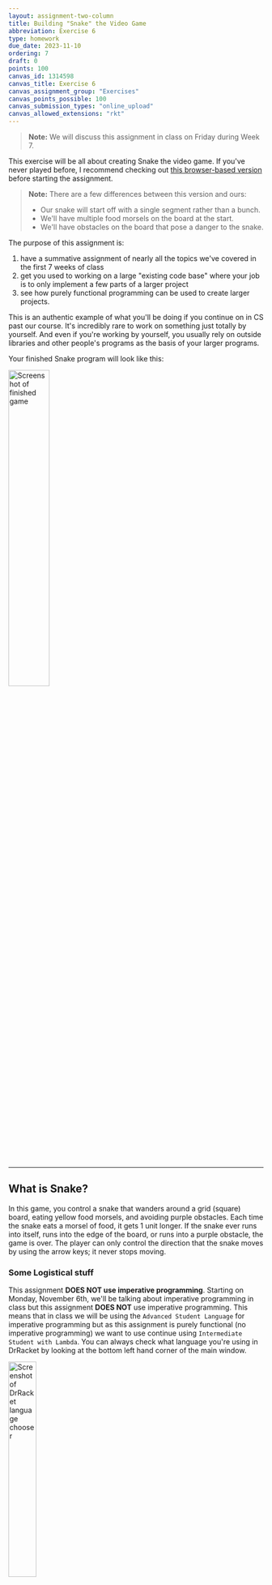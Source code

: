 ```yaml
---
layout: assignment-two-column
title: Building "Snake" the Video Game
abbreviation: Exercise 6
type: homework
due_date: 2023-11-10
ordering: 7
draft: 0
points: 100
canvas_id: 1314598
canvas_title: Exercise 6
canvas_assignment_group: "Exercises"
canvas_points_possible: 100
canvas_submission_types: "online_upload"
canvas_allowed_extensions: "rkt"
---
```


> **Note:** We will discuss this assignment in class on Friday during Week 7.

This exercise will be all about creating Snake the video game. If you've never played before, I recommend checking out [this browser-based version](https://www.mikusa.com/snake/snake.html) before starting the assignment.

> **Note:** There are a few differences between this version and ours:
> * Our snake will start off with a single segment rather than a bunch.
> * We'll have multiple food morsels on the board at the start.
> * We'll have obstacles on the board that pose a danger to the snake.

The purpose of this assignment is:

1. have a summative assignment of nearly all the topics we've covered in the first 7 weeks of class
2. get you used to working on a large "existing code base" where your job is to only implement a few parts of a larger project
3. see how purely functional programming can be used to create larger projects.

This is an authentic example of what you'll be doing if you continue on in CS past our course. It's incredibly rare to work on something just totally by yourself. And even if you're working by yourself, you usually rely on outside libraries and other people's programs as the basis of your larger programs.

Your finished Snake program will look like this:

<img src="{{ site.url }}/assets/exercise_6/finished_snake.png" alt="Screenshot of finished game" style="float: none; width:40%;"/>

* * *

## What is Snake?

In this game, you control a snake that wanders around a grid (square) board, eating yellow food morsels, and avoiding purple obstacles. Each time the snake eats a morsel of food, it gets 1 unit longer. If the snake ever runs into itself, runs into the edge of the board, or runs into a purple obstacle, the game is over. The player can only control the direction that the snake moves by using the arrow keys; it never stops moving.

### Some Logistical stuff

This assignment **DOES NOT use imperative programming**. Starting on Monday, November 6th, we'll be talking about imperative programming in class but this assignment **DOES NOT** use imperative programming. This means that in class we will be using the `Advanced Student Language` for imperative programming but as this assignment is purely functional (no imperative programming) we want to use continue using `Intermediate Student with Lambda`. You can always check what language you're using in DrRacket by looking at the bottom left hand corner of the main window.

<img src="{{ site.url }}/assets/exercise_6/drracket_language.png" alt="Screenshot of DrRacket language chooser" style="float: none; width:33%;" />


### Computer Coordinate Systems
Computers tend to use an odd coordinate system where the top left corner has coordinates `(0, 0)` and the y-coordinate increases in value as you move down. That is, the bottom left corner is at coordinates `(0, SIZE_OF_COORDINATE_SYSTEM)`. For this assignment the provided `snake-lib` file corrects for this behavior, moving the `(0, 0)` coordinate to the bottom left like coordinate systems in math. This means when the snake is moving up you’ll want to increase the y- coordinate and decrease it when the snake is moving down.

Many moons ago we talked about how Racket has some built-in structs that you can take advantage of without having to create them yourself with `define-struct`. One of them is called `posn` which is short for "position."

A `posn` is made up of two properties:
* an `x` value (number)
* a `y` value (number)

Just like our custom `struct`s, this means we have the following functions to create, check, and access data in structs:

* `make-posn: number number -> posn`
* `posn?: any? -> boolean`
* `posn-x: posn -> number`
* `posn-y: posn -> number`

* * *

## How to Get Started
To begin, download the template files below and make sure that all the files `snake-lib.rkt`, `foreign.rkt`, and `exercise_6.rkt` are in a folder where you will do your work.

<a class="nu-button" href="{{ site.url }}/course-files/exercises/exercise_6_template.zip" target="_blank">
    Exercise 6 Starter Files <i class="fas fa-download"></i>
</a>

**DO NOT MAKE ANY CHANGES TO THE FIRST 2 FILES AT ANY POINT.**

You will do your <mark>ALL YOUR WORK in `exercise_6.rkt`</mark>. Make sure your code passes all provided `check-expects` and write additional `check-expects` to ensure you’ve covered all possible situations. 

Additionally, you can only use the libraries already required in the starter code or `"./iterated-images.rkt"` and `"./remove_duplicates.rkt"` (however neither of these are actually required to complete the assignment). If you want to use them, you can copy them over from the earlier exercises.

Finally, `exercise_6.rkt` **MUST START WITH** `(require "./snake_lib.rkt")`; <mark>don't add any code before this line.</mark>

* * *

## Data Definitions

Just like how we've represented different types of data like employees, humans, cars, etc using custom `struct`s, so too can we represent the game of snake using a collection of `struct`s.

For this assignment, we will use several different data definitions (already included in `snake-lib`; **you do not need to make these**, you'll just need to use them). It provides the following `struct` definitions:

* `game`: this keeps track of all the game data including the board
* `snake`: this represents the snake character
* `food`: this will be used to represent the food particles on the board
* `obstacles`: this will be used to represent the obstacles on the board

These definitions are provided in your code _as a reference_ <mark>but the `define-struct` lines must remain commented as they are defined in already in `snake-lib` **for you**.</mark> They are also listed below.

This `snake-lib` also provides two other **variable** definitions:

* `board-length`, the length of one side of the board (measured in terms of snake body segments – by default, this is set to 50)
  * x-coordinates increase from 1 to `board-length` (inclusive) toward the right
  * y-coordinates increase from 1 to `board-length` (inclusive) toward the top
* `play-game`, a function described near the end of this assignment

* * *

### The `game`
```racket
; a game is...
; - (make-game snake (listof posn) (listof posn) number)
;   aka: (define-struct game (snake food obstacles ticks))
```

* the `snake` is described in more detail below (where is the snake on the screen)
* the `food` is described in more detail below (where is the food located on the screen)
* the `obstacles` are described in more detail below (where are the obstacles on the screen)
* the `ticks` just keeps track of how many "turns" have been played (aka how many times has the snake moved)

> **Interlude on Symbols**
> `'down` and its counterparts might look a little weird. It's not a `string`...and it's not a `list`. What the heck is it? The single quote (i.e. `'`) when _not_ paired with a parenthesis (e.g. `'(1 2)`) means: "the following is a **symbol**". `symbol`s are another type of data in Racket that you can think of as "strings without any spaces." Racket knows the symbol ends as soon as it sees a space.
>
> That is `'up` is a **symbol** and `"up"` is a **string**. If you see something that starts with a single quote, it's a symbol. To test to see if something is a `symbol`, you can use the built-in function `symbol?`. To test if two symbols are equal, you can use: `symbol=?`

### The `snake`

```racket
; a snake is...
; - (make-snake direction (listof posn))
;   aka: (define-struct snake (heading segments))
```

So a `snake` is made up:
* a `heading` (`'up`, `'left`, `'down`, or `'right`)
* and a list of `segments` (more below)

#### Snake `segments`

```racket
; segments is either
; - (cons posn empty)
; - (cons posn segments)
```

That is, `segments` is a non-empty list of `posn`s.

### `food`
```racket
; food is either
; - empty
; - (cons posn food)
```

This is basically just a list of `posn`s. If a `(x,y)` point is in this list, that means we'll see it on the board as a yellow food particle at that coordinate point.

### `obstacle-squares` (a specific variable)
```racket
; obstacle-squares is either
; - empty
; - (cons posn obstacle-squares)
```
This is basically just a list of `posn`s. If a `(x,y)` point is in this list, that means we'll see it on the board as a purple obstacle at that coordinate point.

* * *

## Your Job

Your job is to write the following functions (and any necessary helper functions), which will serve as arguments to the `play-game` function. We’ve written about 1 test for each function. You’ll need to write more to properly test your code. I recommend that you write these functions in the order that they appear here (and in the starter code file). <mark>You will not be able to play the game until all functions are completed</mark>, **but you can properly test your functions with `check-expect`s**.

Your work is limited to _defining_ these functions. This is an example of _abstraction_ in software engineering. For instance, you don't have to worry about teaching racket how to listen to the user's keyboard entries or how to launch a popup window for the game. Those things are taken care of in `snake-lib`. You can just take for granted that, for instance, your `change-snake-direction` function (described below) gets the correct direction from the keyboard.

> **Hint**: Remember, in functional programming we can't update the value of a variable. If we want to "update" a game, we have to create a whole new game and update its properties using the values from the old game. So for instance if we wanted to make a new game using some old game `g`...and all we wanted was to update the `g`'s tick counter, we would have to use:
>
>```racket
> (make-game (game-snake g)
>            (game-food g)
>            (game-obstacles g)
>            (+ 1 (game-ticks g))
>```


* * *

### Activity 1. `add-food-to-game`
```racket
add-food-to-game: game posn -> game
```
This function adds a morsel of food at the specified board position.

### Activity 2. `change-snake-direction`
```racket
change-snake-direction: game direction -> game
```
This function changes the direction in which the snake is traveling.

### Activity 3. `game-score`
```racket
game-score: game -> number
```
This function computes the player’s score, based on the snake’s `length` and the time (`ticks`) taken to reach that length. One possibility is to multiply the snake’s length by 100 and subtract the elapsed ticks, but you’re welcome to experiment with other definitions. There's no one correct score to use, but it needs to be numeric **and it needs to stay positive**.

### Activity 4. `game-over?`
```racket
game-over?: game -> boolean
```

The game ends when the snake runs into:
1. Itself - the head is the same as one of the other segments. A snake of length 1 or 2 (of 1 or 2 segments) can reverse direction without running into itself. Once a snake is 3 or more segments, reversing direction will cause it to run into itself and the game should be over. You cannot have an empty snake.
2. A wall - if the x and y coordinates of all of the snakes segments fall between 1 and 50 (board-length) inclusive. Please be very careful when checking the bounds here.
3. Or an `obstacle` (purple dot) - see if any of the segments have collided with any of the obstacles.

Note that a "dead snake" (aka, game over) is exemplified by the snake turning red on the game board. (The `snake-lib` also takes care of this for you)

> **Hint**: you might find it useful to write helper functions. One for each condition of game over.

_When your snake runs off the top or left side of the board, you’ll see a weird shift of the game board and you’ll be able to see the segment of the snake that is off the side of the board. When it runs off the bottom or right, this will not happen. This is expected behavior and you don't need to worry about it._

### Activity 5. `game-advance`
```racket
game-advance: game -> game
```

**This is the most challenging part of the assignment.**

This function moves the game forward one step. _One step increments the game’s `tick` variable and moves the snake, possibly causing it to eat and grow._

_Moving_ the snake means that the snake both gains and loses a segment (unless it eats). The new segment’s coordinates are determined by the segment that was previously at the front of the snake and the direction the snake is heading. If the snake does not eat, it loses the oldest segment, namely the one that was previously at the end of the snake. To see if the snake has eaten, you should check to see if adding a new segment in the direction of the head collides with a piece of food.

> **Hint**: To remove an element from the end of a list, think about how you can use the `rest` and `reverse` functions (you can find `reverse` in the [Racket Documentation](https://docs.racket-lang.org/htdp-langs/intermediate-lam.html#%28def._htdp-intermediate-lambda._%28%28lib._lang%2Fhtdp-intermediate-lambda..rkt%29._reverse%29%29)).

This function **does not** replace eaten food; `play-game` (in `snake-lib`) handles that task. You **do need to handle removing the eaten food**, however.

> **Hint**: It might be convenient to have <a href="https://bain-cs111.github.io/course-files/quizzes/q3_glossary_compact.pdf">functions that check to see if something is a _member_ of a list or possibly _removes_ certain items of a list.</a>

Below are two examples of the behavior of this function for the snake before and after a single step. The first scenario shows the snake moving upwards without eating. The second is the same scenario except the snake eats a piece of food as it moves upward.

**Without food - Snake moving up**
<img src="{{ site.url }}/assets/exercise_6/snake_first_screenshot.png" alt="Snake screenshot of not eating food" style="float: none; width:33%;"/>

**With food - Snake moving up**
<img src="{{ site.url }}/assets/exercise_6/snake_second_screenshot.png" alt="Snake screenshot of eating food" style="float: none; width:33%;"/>

* * *

### Finally Testing Your Work

After you have written and thoroughly tested these functions (you can fully test these with `check-expect`s before playing the game at all), you’ll notice that we have the below line commented out at the end of the file. Uncomment it to start playing.
```racket
(play game-start)
```

> **Note**: As you work on this assignment, you may consider what would happen if a piece of food happens to appear in the same position as an obstacle. **Please ignore this issue**. That is, don’t worry about testing for this situation. A new piece of food will only appear at a currently “open” location (i.e. one that does not contain a piece of food, an obstacle, or part of the snake). This check is already implemented in `snake_lib.rkt`.

* * *

## Double Checking your Work

Make sure you’ve followed the process outlined in the introduction for every function, and that you’ve thoroughly tested your functions for all possible edge cases.

Before turning your assignment in, **run the file one last time** to make sure that it runs properly and doesn’t generate any exceptions, and all the tests pass. Make sure you've also spent some time writing your OWN `check-expect` calls to test your code.

Assuming they do, submit **only your `exercise_6.rkt` file** on Canvas.

{% include submission_details.md %}

